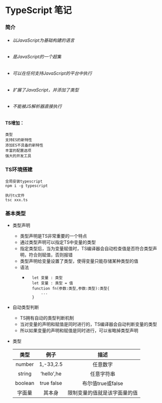 # TypeScript 笔记

### 简介

+ ###### 以JavaScript为基础构建的语言
+ ###### 是JavaScript的一个超集
+ ###### 可以在任何支持JavaScript的平台中执行
+ ###### 扩展了JavaScript，并添加了类型
+ ###### 不能被JS解析器直接执行

#### TS增加：
    类型
    支持ES的新特性
    添加ES不具备的新特性
    丰富的配置选项
    强大的开发工具

### TS环境搭建
    全局安装typescript
    npm i -g typescript

    执行ts文件
    tsc xxx.ts

### 基本类型
+ 类型声明
    - 类型声明是TS非常重要的一个特点
    - 通过类型声明可以指定TS中变量的类型
    - 指定类型后，当为变量赋值时，TS编译器会自动检查值是否符合类型声明，符合则赋值，否则报错
    - 类型声明给变量设置了类型，使得变量只能存储某种类型的值
    - 语法
        - ```
            let 变量 : 类型
            let 变量 : 类型 = 值
            function fn(参数:类型,参数:类型):类型{
                ...
            }
          ```
+ 自动类型判断
    - TS拥有自动的类型判断机制
    - 当对变量的声明和赋值是同时进行的，TS编译器会自动判断变量的类型
    - 所以如果变量的声明和赋值是同时进行，可以省略掉类型声明
    
    
+ 类型
  
  |    类型   |    例子     |              描述             |
  | :------:  | :--------: | :--------------------------: |
  |  number   | 1,-33,2.5  |       任意数字                |
  |  string   | ‘hello’,he |      任意字符串               |
  |  boolean  | true false |  布尔值true或false            |
  |   字面量   |   其本身   |  限制变量的值就是该字面量的值    |
